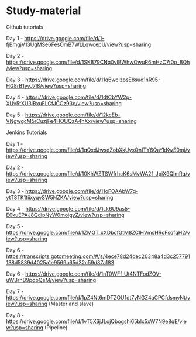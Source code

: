 # Study-material
Github tutorials

Day 1 - https://drive.google.com/file/d/1-fjBmgjV13UgMSe6FesOmB7WLLqwcepU/view?usp=sharing

Day 2 - https://drive.google.com/file/d/1SKB79CNq0vlBWhwOwuR6mHzC7t0o_BQh/view?usp=sharing

Day 3 - https://drive.google.com/file/d/11q6wcIzpsE8suo1nR95-HG8rB1yyJ7l8/view?usp=sharing

Day 4 - https://drive.google.com/file/d/1dtCbYW2p-XUv5tXU3lBxuFLCfJCCz93o/view?usp=sharing

Day 5 - https://drive.google.com/file/d/12kcEb-VNgwgcM5rCuzjFe4HOUQzA4hXx/view?usp=sharing

Jenkins Tutorials

Day 1 - https://drive.google.com/file/d/1gQxdJwsdZobXkUyxQnITY6QaYkKwS0mj/view?usp=sharing

Day 2 - https://drive.google.com/file/d/10KhWZTSWfrhcK6sMvWA2f_JpiX9QlmRq/view?usp=sharing

Day 3 - https://drive.google.com/file/d/11oFOAAbW7g-ytT8TK1tiixyqvSW5NZKA/view?usp=sharing

Day 4 - https://drive.google.com/file/d/1Lk6U9as5-E0kuEPAJ8QdipNyW0moigyZ/view?usp=sharing

Day 5 - https://drive.google.com/file/d/1ZMGT_xXDbcfGtM8ZCIHVmsHRcFsqfqH2/view?usp=sharing

Day 6 - https://transcripts.gotomeeting.com/#/s/4ece78d24dec20348a4d3c257791138d5839d4025a1e9569a65d32c59d87a183

Day 6 - https://drive.google.com/file/d/1nT0WFf_Ut4NTFodZOV-uWBrnB9pdbQeM/view?usp=sharing

Day 7 - https://drive.google.com/file/d/1pZ4Nt6mDTZOU1dt7yNGZ4aCPCfdsmyNt/view?usp=sharing (Master and slave)

Day 8 - https://drive.google.com/file/d/1vT5X6jJLojQbogshi65blx5xW7N9e8qE/view?usp=sharing (Pipeline)
